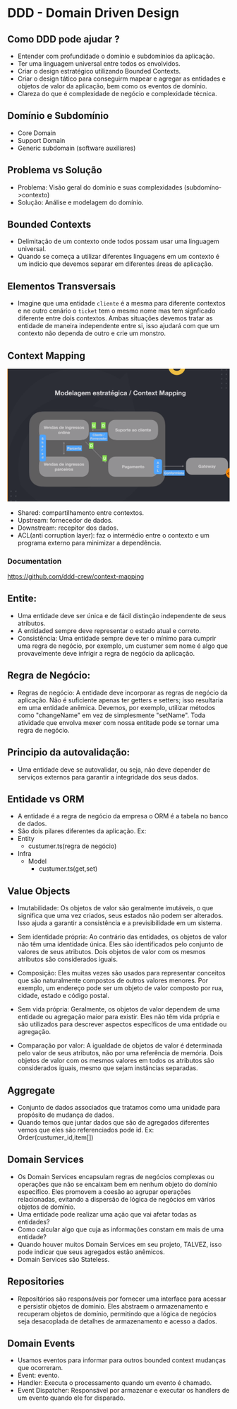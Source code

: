 # DDD - Domain Driven Design

## Como DDD pode ajudar ?

- Entender com profundidade o domínio e subdomínios da aplicação.
- Ter uma linguagem universal entre todos os envolvidos. 
- Criar o design estratégico utilizando Bounded Contexts.
- Criar o design tático para conseguirm mapear e agregar as entidades e objetos de valor da aplicação, bem como os eventos de domínio.
- Clareza do que é complexidade de negócio e complexidade técnica.

## Domínio e Subdomínio
- Core Domain
- Support Domain
- Generic subdomain (software auxiliares)

## Problema vs Solução
- Problema: Visão geral do domínio e suas complexidades (subdomíno->contexto)
- Solução: Análise e modelagem do domínio. 

## Bounded Contexts
- Delimitação de um contexto onde todos possam usar uma linguagem universal.
- Quando se começa a utilizar diferentes linguagens em um contexto é um indicio que devemos separar em diferentes áreas de aplicação.

## Elementos Transversais 
- Imagine que uma entidade `cliente` é a mesma para diferente contextos e ne outro cenário o `ticket` tem o mesmo nome mas tem signficado diferente entre dois contextos. Ambas situações devemos tratar as entidade de maneira independente entre si, isso ajudará com que um contexto não dependa de outro e crie um monstro.

## Context Mapping

![Context Mapping](https://github.com/PedroGuilhermeSilv/full-cycle/blob/develop/aulas/ddd/img/context_mapping.png )

- Shared: compartilhamento entre contextos.
- Upstream: fornecedor de dados.
- Downstream: recepitor dos dados.
- ACL(anti corruption layer): faz o intermédio entre o contexto e um programa externo para minimizar a dependência. 

### Documentation
https://github.com/ddd-crew/context-mapping

## Entite:
- Uma entidade deve ser única e de fácil distinção independente de seus atributos.
- A entidaded sempre deve representar o estado atual e correto.
- Consistência: Uma entidade sempre deve ter o mínimo para cumprir uma regra de negócio, por exemplo, um custumer sem nome é algo que provavelmente deve infrigir a regra de negócio da aplicação. 

## Regra de Negócio:
- Regras de negócio: A entidade deve incorporar as regras de negócio da aplicação. Não é suficiente apenas ter getters e setters; isso resultaria em uma entidade anêmica. Devemos, por exemplo, utilizar métodos como "changeName" em vez de simplesmente "setName". Toda atividade que envolva mexer com nossa entitade pode se tornar uma regra de negócio.

## Principio da autovalidação:
- Uma entidade deve se autovalidar, ou seja, não deve depender de serviços externos para garantir a integridade dos seus dados.

## Entidade vs ORM
- A entidade é a regra de negócio da empresa o ORM é a tabela no banco de dados.
- São dois pilares diferentes da aplicação.
Ex:
- Entity
    - custumer.ts(regra de negócio)
- Infra
    - Model
        - custumer.ts(get,set)

## Value Objects
- Imutabilidade: Os objetos de valor são geralmente imutáveis, o que significa que uma vez criados, seus estados não podem ser alterados. Isso ajuda a garantir a consistência e a previsibilidade em um sistema.

- Sem identidade própria: Ao contrário das entidades, os objetos de valor não têm uma identidade única. Eles são identificados pelo conjunto de valores de seus atributos. Dois objetos de valor com os mesmos atributos são considerados iguais.

- Composição: Eles muitas vezes são usados para representar conceitos que são naturalmente compostos de outros valores menores. Por exemplo, um endereço pode ser um objeto de valor composto por rua, cidade, estado e código postal.

- Sem vida própria: Geralmente, os objetos de valor dependem de uma entidade ou agregação maior para existir. Eles não têm vida própria e são utilizados para descrever aspectos específicos de uma entidade ou agregação.

- Comparação por valor: A igualdade de objetos de valor é determinada pelo valor de seus atributos, não por uma referência de memória. Dois objetos de valor com os mesmos valores em todos os atributos são considerados iguais, mesmo que sejam instâncias separadas.
## Aggregate
- Conjunto de dados associados que tratamos como uma unidade para propósito de mudança de dados.
- Quando temos que juntar dados que são de agregados diferentes vemos que eles são referenciados pode id. Ex: Order(custumer_id,item[])

## Domain Services
- Os Domain Services encapsulam regras de negócios complexas ou operações que não se encaixam bem em nenhum objeto do domínio específico. Eles promovem a coesão ao agrupar operações relacionadas, evitando a dispersão de lógica de negócios em vários objetos de domínio.
- Uma entidade pode realizar uma ação que vai afetar todas as entidades?
- Como calcular algo que cuja as informações constam em mais de uma entidade?
- Quando houver muitos Domain Services em seu projeto, TALVEZ, isso pode indicar que seus agregados estão anêmicos.
- Domain Services são Stateless.

## Repositories
- Repositórios são responsáveis por fornecer uma interface para acessar e persistir objetos de domínio. Eles abstraem o armazenamento e recuperam objetos de domínio, permitindo que a lógica de negócios seja desacoplada de detalhes de armazenamento e acesso a dados.

## Domain Events
- Usamos eventos para informar para outros bounded context mudanças que ocorreram.
- Event: evento.
- Handler: Executa o processamento quando um evento é chamado.
- Event Dispatcher: Responsável por armazenar e executar os handlers de um evento quando ele for disparado.